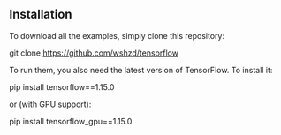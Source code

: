 ## Installation
To download all the examples, simply clone this repository:

git clone https://github.com/wshzd/tensorflow

To run them, you also need the latest version of TensorFlow. To install it:

pip install tensorflow==1.15.0

or (with GPU support):

pip install tensorflow_gpu==1.15.0
